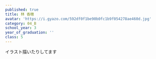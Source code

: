 ```yaml
---
published: true
title: 林 香穂
avatar: 'https://i.gyazo.com/592df0f1be90b0fc1b9f054278ae460d.jpg'
category: 04_B
school_year: 3
year_of_graduation: ''
class: 5
---
```

イラスト描いたりしてます
